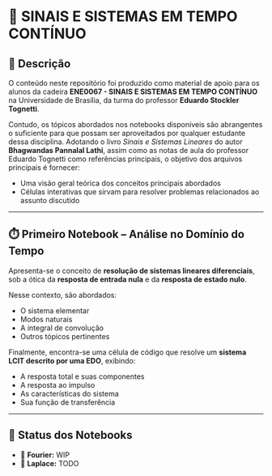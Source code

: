 # 📡 SINAIS E SISTEMAS EM TEMPO CONTÍNUO

## 📖 Descrição
O conteúdo neste repositório foi produzido como material de apoio para os alunos da cadeira **ENE0067 - SINAIS E SISTEMAS EM TEMPO CONTÍNUO** na Universidade de Brasília, da turma do professor **Eduardo Stockler Tognetti**.  

Contudo, os tópicos abordados nos notebooks disponíveis são abrangentes o suficiente para que possam ser aproveitados por qualquer estudante dessa disciplina. Adotando o livro *Sinais e Sistemas Lineares* do autor **Bhagwandas Pannalal Lathi**, assim como as notas de aula do professor Eduardo Tognetti como referências principais, o objetivo dos arquivos principais é fornecer:  

- Uma visão geral teórica dos conceitos principais abordados  
- Células interativas que sirvam para resolver problemas relacionados ao assunto discutido  

---

## ⏱️ Primeiro Notebook – Análise no Domínio do Tempo
Apresenta-se o conceito de **resolução de sistemas lineares diferenciais**, sob a ótica da **resposta de entrada nula** e da **resposta de estado nulo**.  

Nesse contexto, são abordados:  
- O sistema elementar  
- Modos naturais  
- A integral de convolução  
- Outros tópicos pertinentes  

Finalmente, encontra-se uma célula de código que resolve um **sistema LCIT descrito por uma EDO**, exibindo:  
- A resposta total e suas componentes  
- A resposta ao impulso  
- As características do sistema  
- Sua função de transferência  

---

## 📂 Status dos Notebooks
- 📘 **Fourier:** WIP  
- 📗 **Laplace:** TODO  
